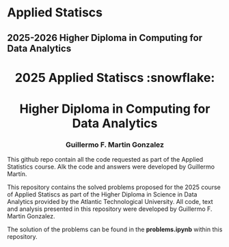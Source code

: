 # Applied Statiscs
## 2025-2026 Higher Diploma in Computing for Data Analytics

<h1 align=center><b>2025 Applied Statiscs :snowflake:</b></h1>
<h1 align=center>Higher Diploma in Computing for Data Analytics</h1>
<h3 align=center>Guillermo F. Martin Gonzalez</h3>

This github repo contain all the code requested as part of the Applied Statistics course. Alk the code and answers were developed by Guillermo Martín. 

This repository contains the solved problems proposed for the 2025 course of Applied Statiscs as part of the Higher Diploma in Science in Data Analytics provided by the Atlantic Technological University. All code, text and analysis presented in this repository were developed by Guillermo F. Martin Gonzalez.

The solution of the problems can be found in the **problems.ipynb** within this repository. 
